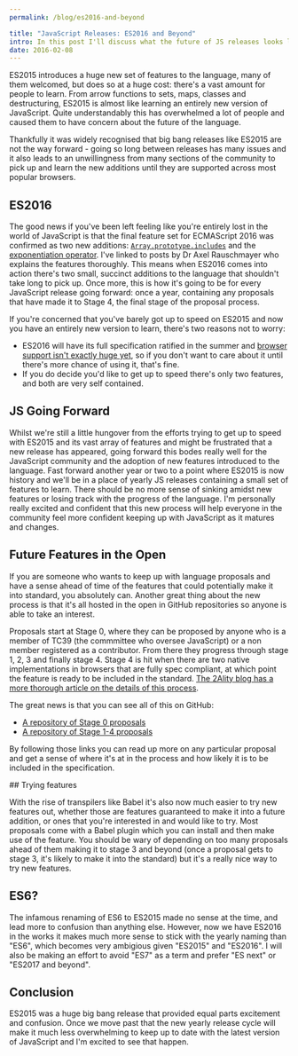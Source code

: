```yaml
---
permalink: /blog/es2016-and-beyond

title: "JavaScript Releases: ES2016 and Beyond"
intro: In this post I'll discuss what the future of JS releases looks like from an end user's point of view.
date: 2016-02-08
---
```


ES2015 introduces a huge new set of features to the language, many of them welcomed, but does so at a huge cost: there's a vast amount for people to learn. From arrow functions to sets, maps, classes and destructuring, ES2015 is almost like learning an entirely new version of JavaScript. Quite understandably this has overwhelmed a lot of people and caused them to have concern about the future of the language.

Thankfully it was widely recognised that big bang releases like ES2015 are not the way forward - going so long between releases has many issues and it also leads to an unwillingness from many sections of the community to pick up and learn the new additions until they are supported across most popular browsers.

## ES2016

The good news if you've been left feeling like you're entirely lost in the world of JavaScript is that the final feature set for ECMAScript 2016 was confirmed as two new additions: [`Array.prototype.includes`](http://www.2ality.com/2016/02/array-prototype-includes.html) and the [exponentiation operator](http://www.2ality.com/2016/02/exponentiation-operator.html). I've linked to posts by Dr Axel Rauschmayer who explains the features thoroughly. This means when ES2016 comes into action there's two small, succinct additions to the language that shouldn't take long to pick up. Once more, this is how it's going to be for every JavaScript release going forward: once a year, containing any proposals that have made it to Stage 4, the final stage of the proposal process.

If you're concerned that you've barely got up to speed on ES2015 and now you have an entirely new version to learn, there's two reasons not to worry:

* ES2016 will have its full specification ratified in the summer and [browser support isn't exactly huge yet](http://kangax.github.io/compat-table/esnext/), so if you don't want to care about it until there's more chance of using it, that's fine.
* If you do decide you'd like to get up to speed there's only two features, and both are very self contained.

## JS Going Forward

Whilst we're still a little hungover from the efforts trying to get up to speed with ES2015 and its vast array of features and might be frustrated that a new release has appeared, going forward this bodes really well for the JavaScript community and the adoption of new features introduced to the language. Fast forward another year or two to a point where ES2015 is now history and we'll be in a place of yearly JS releases containing a small set of features to learn. There should be no more sense of sinking amidst new features or losing track with the progress of the language. I'm personally really excited and confident that this new process will help everyone in the community feel more confident keeping up with JavaScript as it matures and changes.

## Future Features in the Open

If you are someone who wants to keep up with language proposals and have a sense ahead of time of the features that could potentially make it into standard, you absolutely can. Another great thing about the new process is that it's all hosted in the open in GitHub repositories so anyone is able to take an interest.

Proposals start at Stage 0, where they can be proposed by anyone who is a member of TC39 (the commmittee who oversee JavaScript) or a non member registered as a contributor. From there they progress through stage 1, 2, 3 and finally stage 4. Stage 4 is hit when there are two native implementations in browsers that are fully spec compliant, at which point the feature is ready to be included in the standard. [The 2Ality blog has a more thorough article on the details of this process](http://www.2ality.com/2015/11/tc39-process.html).

The great news is that you can see all of this on GitHub:

* [A repository of Stage 0 proposals](https://github.com/tc39/ecma262/blob/master/stage0.md)
* [A repository of Stage 1-4 proposals](https://github.com/tc39/ecma262/blob/master/README.md)

By following those links you can read up more on any particular proposal and get a sense of where it's at in the process and how likely it is to be included in the specification.

## Trying features

With the rise of transpilers like Babel it's also now much easier to try new features out, whether those are features guaranteed to make it into a future addition, or ones that you're interested in and would like to try. Most proposals come with a Babel plugin which you can install and then make use of the feature. You should be wary of depending on too many proposals ahead of them making it to stage 3 and beyond (once a proposal gets to stage 3, it's likely to make it into the standard) but it's a really nice way to try new features.

## ES6?

The infamous renaming of ES6 to ES2015 made no sense at the time, and lead more to confusion than anything else. However, now we have ES2016 in the works it makes much more sense to stick with the yearly naming than "ES6", which becomes very ambigious given "ES2015" and "ES2016". I will also be making an effort to avoid "ES7" as a term and prefer "ES next" or "ES2017 and beyond".

## Conclusion

ES2015 was a huge big bang release that provided equal parts excitement and confusion. Once we move past that the new yearly release cycle will make it much less overwhelming to keep up to date with the latest version of JavaScript and I'm excited to see that happen.
